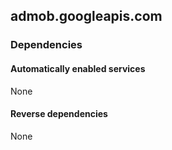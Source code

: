 ## admob.googleapis.com

### Dependencies

#### Automatically enabled services

None

#### Reverse dependencies

None
